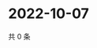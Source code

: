 # 2022-10-07

共 0 条

<!-- BEGIN WEIBO -->
<!-- 最后更新时间 Fri Oct 07 2022 18:23:16 GMT+0800 (China Standard Time) -->

<!-- END WEIBO -->
